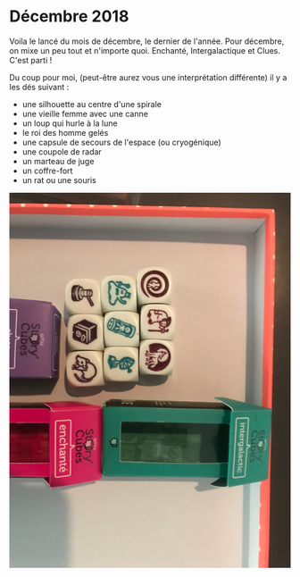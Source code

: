 # Décembre 2018

Voila le lancé du mois de décembre, le dernier de l'année. Pour décembre, on mixe un peu tout et n'importe quoi. Enchanté, Intergalactique et Clues. C'est parti !


Du coup pour moi, (peut-être aurez vous une interprétation différente) il y a les dés suivant :

* une silhouette au centre d'une spirale
* une vieille femme avec une canne
* un loup qui hurle à la lune
* le roi des homme gelés
* une capsule de secours de l'espace (ou cryogénique)
* une coupole de radar
* un marteau de juge
* un coffre-fort
* un rat ou une souris

![](/assets/des_decembre_2018.jpg)
